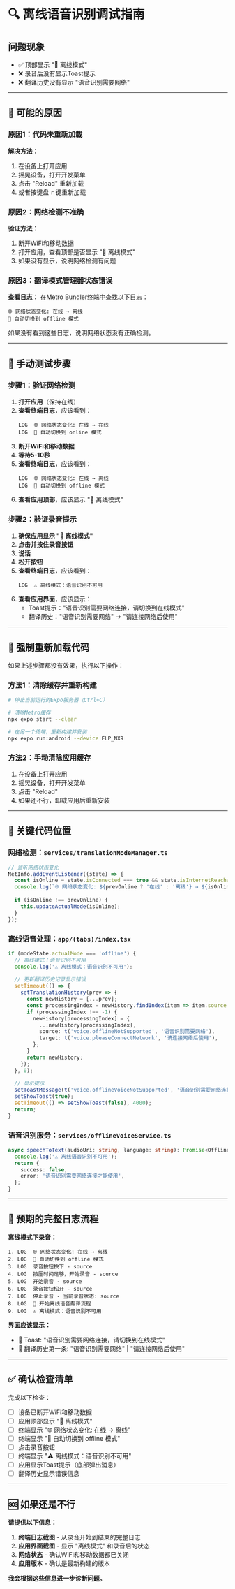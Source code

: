 # 🔍 离线语音识别调试指南

## 问题现象
- ✅ 顶部显示 "📱 离线模式"
- ❌ 录音后没有显示Toast提示
- ❌ 翻译历史没有显示 "语音识别需要网络"

---

## 🎯 可能的原因

### 原因1：代码未重新加载
**解决方法：**
1. 在设备上打开应用
2. 摇晃设备，打开开发菜单
3. 点击 "Reload" 重新加载
4. 或者按键盘 `r` 键重新加载

### 原因2：网络检测不准确
**验证方法：**
1. 断开WiFi和移动数据
2. 打开应用，查看顶部是否显示 "📱 离线模式"
3. 如果没有显示，说明网络检测有问题

### 原因3：翻译模式管理器状态错误
**查看日志：**
在Metro Bundler终端中查找以下日志：
```
🌐 网络状态变化: 在线 → 离线
🔄 自动切换到 offline 模式
```

如果没有看到这些日志，说明网络状态没有正确检测。

---

## 🧪 手动测试步骤

### 步骤1：验证网络检测
1. **打开应用**（保持在线）
2. **查看终端日志**，应该看到：
   ```
   LOG  🌐 网络状态变化: 在线 → 在线
   LOG  🔄 自动切换到 online 模式
   ```
3. **断开WiFi和移动数据**
4. **等待5-10秒**
5. **查看终端日志**，应该看到：
   ```
   LOG  🌐 网络状态变化: 在线 → 离线
   LOG  🔄 自动切换到 offline 模式
   ```
6. **查看应用顶部**，应该显示 "📱 离线模式"

### 步骤2：验证录音提示
1. **确保应用显示 "📱 离线模式"**
2. **点击并按住录音按钮**
3. **说话**
4. **松开按钮**
5. **查看终端日志**，应该看到：
   ```
   LOG  ⚠️ 离线模式：语音识别不可用
   ```
6. **查看应用界面**，应该显示：
   - Toast提示："语音识别需要网络连接，请切换到在线模式"
   - 翻译历史："语音识别需要网络" → "请连接网络后使用"

---

## 🔧 强制重新加载代码

如果上述步骤都没有效果，执行以下操作：

### 方法1：清除缓存并重新构建
```bash
# 停止当前运行的Expo服务器（Ctrl+C）

# 清除Metro缓存
npx expo start --clear

# 在另一个终端，重新构建并安装
npx expo run:android --device ELP_NX9
```

### 方法2：手动清除应用缓存
1. 在设备上打开应用
2. 摇晃设备，打开开发菜单
3. 点击 "Reload"
4. 如果还不行，卸载应用后重新安装

---

## 📝 关键代码位置

### 网络检测：`services/translationModeManager.ts`
```typescript
// 监听网络状态变化
NetInfo.addEventListener((state) => {
  const isOnline = state.isConnected === true && state.isInternetReachable !== false;
  console.log(`🌐 网络状态变化: ${prevOnline ? '在线' : '离线'} → ${isOnline ? '在线' : '离线'}`);
  
  if (isOnline !== prevOnline) {
    this.updateActualMode(isOnline);
  }
});
```

### 离线语音处理：`app/(tabs)/index.tsx`
```typescript
if (modeState.actualMode === 'offline') {
  // 离线模式：语音识别不可用
  console.log('⚠️ 离线模式：语音识别不可用');
  
  // 更新翻译历史记录显示错误
  setTimeout(() => {
    setTranslationHistory(prev => {
      const newHistory = [...prev];
      const processingIndex = newHistory.findIndex(item => item.source === 'reading...');
      if (processingIndex !== -1) {
        newHistory[processingIndex] = {
          ...newHistory[processingIndex],
          source: t('voice.offlineNotSupported', '语音识别需要网络'),
          target: t('voice.pleaseConnectNetwork', '请连接网络后使用'),
        };
      }
      return newHistory;
    });
  }, 0);
  
  // 显示提示
  setToastMessage(t('voice.offlineVoiceNotSupported', '语音识别需要网络连接，请切换到在线模式'));
  setShowToast(true);
  setTimeout(() => setShowToast(false), 4000);
  return;
}
```

### 语音识别服务：`services/offlineVoiceService.ts`
```typescript
async speechToText(audioUri: string, language: string): Promise<OfflineVoiceResult> {
  console.log('⚠️ 离线语音识别不可用');
  return {
    success: false,
    error: '语音识别需要网络连接才能使用',
  };
}
```

---

## 🎯 预期的完整日志流程

**离线模式下录音：**
```
1. LOG  🌐 网络状态变化: 在线 → 离线
2. LOG  🔄 自动切换到 offline 模式
3. LOG  录音按钮按下 - source
4. LOG  按压时间足够，开始录音 - source
5. LOG  开始录音 - source
6. LOG  录音按钮松开 - source
7. LOG  停止录音 - 当前录音状态: source
8. LOG  🎯 开始离线语音翻译流程
9. LOG  ⚠️ 离线模式：语音识别不可用
```

**界面应该显示：**
- 📢 Toast: "语音识别需要网络连接，请切换到在线模式"
- 📝 翻译历史第一条: "语音识别需要网络" | "请连接网络后使用"

---

## ✅ 确认检查清单

完成以下检查：

- [ ] 设备已断开WiFi和移动数据
- [ ] 应用顶部显示 "📱 离线模式"
- [ ] 终端显示 "🌐 网络状态变化: 在线 → 离线"
- [ ] 终端显示 "🔄 自动切换到 offline 模式"
- [ ] 点击录音按钮
- [ ] 终端显示 "⚠️ 离线模式：语音识别不可用"
- [ ] 应用显示Toast提示（底部弹出消息）
- [ ] 翻译历史显示错误信息

---

## 🆘 如果还是不行

**请提供以下信息：**

1. **终端日志截图** - 从录音开始到结束的完整日志
2. **应用界面截图** - 显示 "离线模式" 和录音后的状态
3. **网络状态** - 确认WiFi和移动数据都已关闭
4. **应用版本** - 确认是最新构建的版本

**我会根据这些信息进一步诊断问题。**

